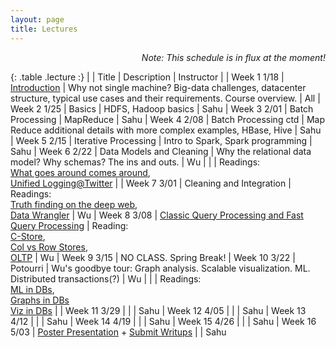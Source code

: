 ```yaml
---
layout: page
title: Lectures
---
```


<p class="message" align="right">
  <i>Note: This schedule is in flux at the moment! </i>
</p>


<style>
.lecture tr td:first-child {
  width: 15%;
  font-weight: bold;
}
.lecture tr:first-child {
  font-weight: bold;
}
.lecture tr td:nth-child(2) {
  width: 20%;
}
</style>

{: .table  .lecture :}
|        |  Title   |  Description | Instructor |
| Week 1 1/18 |  [Introduction](./lectures/lec1.pdf)   |  Why not single machine? Big-data challenges, datacenter structure, typical use cases and their requirements. Course overview. | All
| Week 2 1/25 |  Basics |  HDFS, Hadoop basics  | Sahu
| Week 3 2/01 |  Batch Processing | MapReduce | Sahu
| Week 4 2/08 |  Batch Processing ctd |  Map Reduce additional details with more complex examples, HBase, Hive | Sahu
| Week 5 2/15 |  Iterative Processing | Intro to Spark, Spark programming |   Sahu
| Week 6 2/22 |  Data Models and Cleaning |  Why the relational data model? Why schemas? The ins and outs. | Wu
|        |                           |  Readings: <br/>[What goes around comes around](https://github.com/w4111/syllabus/blob/master/reading/goesaroundcomesaround.pdf), <br/> [Unified Logging@Twitter](https://cs.uwaterloo.ca/~jimmylin/publications/Lee_etal_VLDB2012.pdf) |
| Week 7 3/01 |  Cleaning and Integration  | Readings: <br/>[Truth finding on the deep web](http://www.vldb.org/pvldb/vol6/p97-li.pdf), <br/> [Data Wrangler](http://vis.stanford.edu/papers/wrangler) | Wu
| Week 8 3/08 |  [Classic Query Processing and Fast Query Processing](https://w4121.github.io/lectures/qproc-primer)  | Reading: <br/>[C-Store](http://db.csail.mit.edu/projects/cstore/vldb.pdf), <br/> [Col vs Row Stores](http://db.csail.mit.edu/projects/cstore/abadi-sigmod08.pdf), <br/> [OLTP](http://nms.csail.mit.edu/~stavros/pubs/OLTP_sigmod08.pdf) | Wu
| Week 9 3/15 | NO CLASS.  Spring Break!
| Week 10 3/22 | Potourri  | Wu's goodbye tour: Graph analysis. Scalable visualization. ML. Distributed transactions(?) | Wu
|        |                           |  Readings: <br/>[ML in DBs](http://vldb.org/pvldb/vol5/p1700_joehellerstein_vldb2012.pdf), <br/> [Graphs in DBs](http://pages.cs.wisc.edu/~jignesh/publ/Grail.pdf)<br/>[Viz in DBs](http://sirrice.github.io/files/papers/ermac-vldb14.pdf) |
| Week 11 3/29 |   | | Sahu
| Week 12 4/05 |   | | Sahu 
| Week 13 4/12 |   | | Sahu
| Week 14 4/19 |   | | Sahu
| Week 15 4/26 |   | | Sahu
| Week 16 5/03 | [Poster Presentation](./proposals#poster) + [Submit Writups](./proposals#report)  | | Sahu

<!--
| Week 11 |  Google's Storage Stack  | How core problems in distributed systems are solved in the real world. Design of Chubby, Bigtable, two fundamental components of a google cluster. High-level architecture of a Google cluster. | Sahu
| Week 12 |  Distributed Systems Primer ([notes](http://columbia.github.io/systems-bigdata-class/lectures/ds-primer.txt))  | Challenges and principles, failure modes, inherent tradeoffs. | Sahu 
| Week 13 |  Communication and Synchronization Building Blocks | [Remote procedure calls, clock synchronization, logical clocks -- all building blocks for distributed algorithms.](http://columbia.github.io/systems-bigdata-class/2-lectures/)  | Sahu
|        |  (Notes: [RPC](http://columbia.github.io/systems-bigdata-class/lectures/rpc.txt), [clocks](http://columbia.github.io/systems-bigdata-class/lectures/clocks.txt), [mutual exclusion example](http://columbia.github.io/systems-bigdata-class/lectures/mutual-exclusion-example.pdf) (slides by Dave Andersen))  | |
| Week 14 |  Hard problems in Distributed Systems  |  Consistency, consensus, known impossibility results, approaches to navigate the challenges. | Sahu
-->

